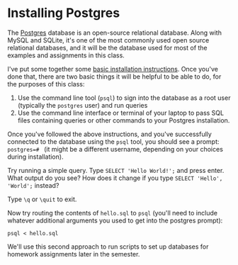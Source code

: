 # Installing Postgres

The [Postgres](https://www.postgresql.org/) database is an open-source relational database. Along with MySQL and SQLite, it's one of the most commonly used open source relational databases, and it will be the database used for most of the examples and assignments in this class.

I've put some together some [basic installation instructions](postgres-installation.md). Once you've done that, there are two basic things it will be helpful to be able to do, for the purposes of this class:
1. Use the command line tool (`psql`) to sign into the database as a root user (typically the `postgres` user) and run queries
2. Use the command line interface or terminal of your laptop to pass SQL files containing queries or other commands to your Postgres installation.

Once you've followed the above instructions, and you've successfully connected to the database using the `psql` tool, you should see a prompt: `postgres=# ` (it might be a different username, depending on your choices during installation). 

Try running a simple query. Type `SELECT 'Hello World!';` and press enter. What output do you see? How does it change if you type `SELECT 'Hello', 'World';` instead?

Type `\q` or `\quit` to exit. 

Now try routing the contents of `hello.sql` to `psql` (you'll need to include whatever additional arguments you used to get into the postgres prompt): 

``` 
psql < hello.sql
```

We'll use this second approach to run scripts to set up databases for homework assignments later in the semester.